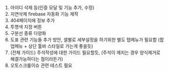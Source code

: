 1. 아이디 삭제 등(인증 모달 및 기능 추가, 수정)
2. 지연삭제 firebase 자동화 기능 제작
3. 404페이지에 정보 추가
4. 투명색 지정 버튼
5. 구분선 종류 다양화
6. 도표 관련 기능들 추가 방안, 셀별로 세부설정을 하기위한 별도 탭메뉴가 필요함 (팝업메뉴 + 상단 툴바 스타일로 가는게 좋을듯)
7. (전체 가이드) 주석작성에 대한 가이드 필요할듯, (주석이 깨지는 경우 양식제거로 해결가능하다는 점이라든가)
8. 오토스크롤이슈 관련 테스트 필요